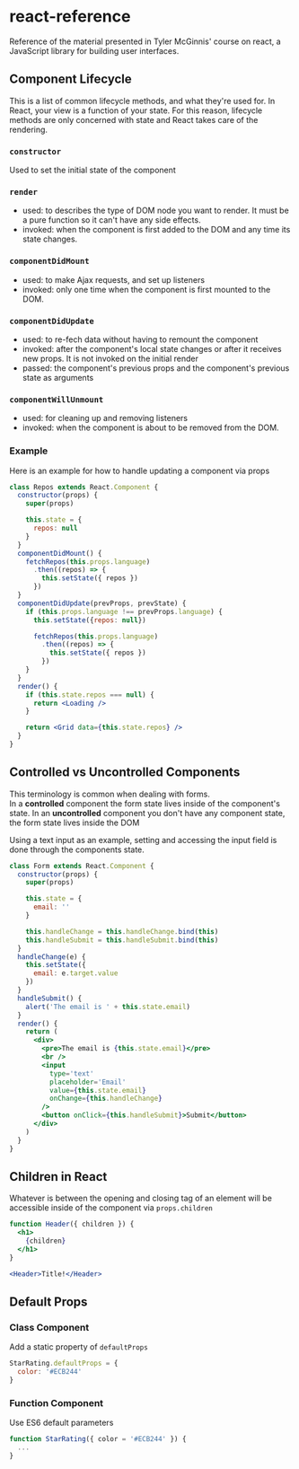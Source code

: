 # react-reference

Reference of the material presented in Tyler McGinnis' course on react, a 
JavaScript library for building user interfaces.

## Component Lifecycle

This is a list of common lifecycle methods, and what they're used for.
In React, your view is a function of your state. For this reason, lifecycle 
methods are only concerned with state and React takes care of the rendering.

### `constructor`

Used to set the initial state of the component

### `render`

* used: to describes the type of DOM node you want to render. It must be a pure 
function so it can't have any side effects.
* invoked: when the component is first added to the DOM and any time its state
changes. 


### `componentDidMount`

* used: to make Ajax requests, and set up listeners
* invoked: only one time when the component is first mounted to the DOM.

### `componentDidUpdate`

* used: to re-fech data without having to remount the component
* invoked: after the component's local state changes or after it receives new
props. It is not invoked on the initial render
* passed: the component's previous props and the component's previous state
as arguments

### `componentWillUnmount`

* used: for cleaning up and removing listeners
* invoked: when the component is about to be removed from the DOM.

### Example

Here is an example for how to handle updating a component via props

```jsx
class Repos extends React.Component {
  constructor(props) {
    super(props)

    this.state = {
      repos: null
    }
  }
  componentDidMount() {
    fetchRepos(this.props.language)
      .then((repos) => {
        this.setState({ repos })
      })
  }
  componentDidUpdate(prevProps, prevState) {
    if (this.props.language !== prevProps.language) {
      this.setState({repos: null})

      fetchRepos(this.props.language)
        .then((repos) => {
          this.setState({ repos })
        })
    }
  }
  render() {
    if (this.state.repos === null) {
      return <Loading />
    }

    return <Grid data={this.state.repos} />
  }
}
```


## Controlled vs Uncontrolled Components

This terminology is common when dealing with forms.  
In a **controlled** component the form state lives inside of the component's 
state. 
In an **uncontrolled** component you don't have any component state, the 
form state lives inside the DOM

Using a text input as an example, setting and accessing the input field is done
through the components state.

```jsx
class Form extends React.Component {
  constructor(props) {
    super(props)

    this.state = {
      email: ''
    }

    this.handleChange = this.handleChange.bind(this)
    this.handleSubmit = this.handleSubmit.bind(this)
  }
  handleChange(e) {
    this.setState({
      email: e.target.value
    })
  }
  handleSubmit() {
    alert('The email is ' + this.state.email)
  }
  render() {
    return (
      <div>
        <pre>The email is {this.state.email}</pre>
        <br />
        <input
          type='text'
          placeholder='Email'
          value={this.state.email}
          onChange={this.handleChange}
        />
        <button onClick={this.handleSubmit}>Submit</button>
      </div>
    )
  }
}
```

## Children in React

Whatever is between the opening and closing tag of an element will be 
accessible inside of the component via `props.children`

```jsx
function Header({ children }) {
  <h1>
    {children}
  </h1>
}

<Header>Title!</Header>
```

## Default Props

### Class Component

Add a static property of `defaultProps`

```jsx
StarRating.defaultProps = {
  color: '#ECB244'
}
```

### Function Component

Use ES6 default parameters

```jsx
function StarRating({ color = '#ECB244' }) {
  ...
}
```

